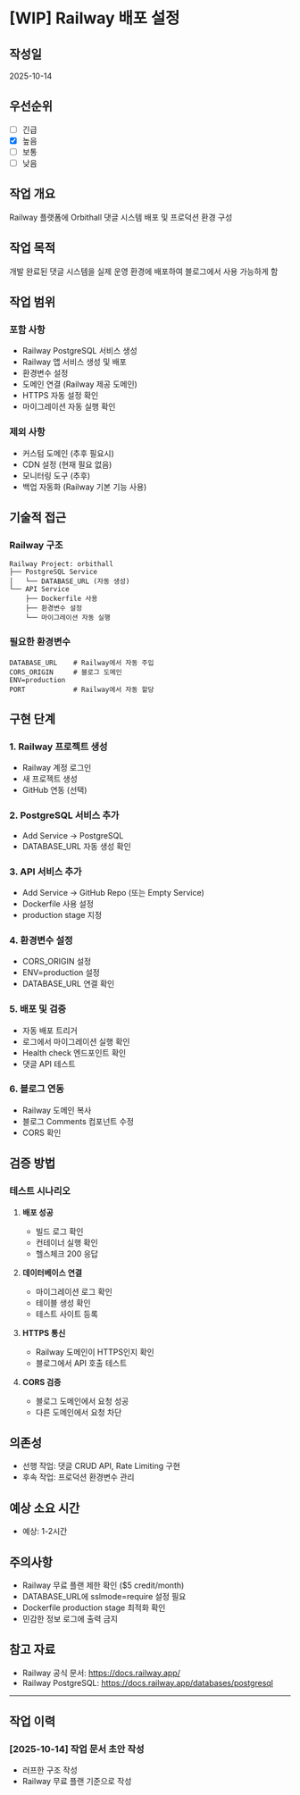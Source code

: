 # [WIP] Railway 배포 설정

## 작성일
2025-10-14

## 우선순위
- [ ] 긴급
- [x] 높음
- [ ] 보통
- [ ] 낮음

## 작업 개요
Railway 플랫폼에 Orbithall 댓글 시스템 배포 및 프로덕션 환경 구성

## 작업 목적
개발 완료된 댓글 시스템을 실제 운영 환경에 배포하여 블로그에서 사용 가능하게 함

## 작업 범위

### 포함 사항
- Railway PostgreSQL 서비스 생성
- Railway 앱 서비스 생성 및 배포
- 환경변수 설정
- 도메인 연결 (Railway 제공 도메인)
- HTTPS 자동 설정 확인
- 마이그레이션 자동 실행 확인

### 제외 사항
- 커스텀 도메인 (추후 필요시)
- CDN 설정 (현재 필요 없음)
- 모니터링 도구 (추후)
- 백업 자동화 (Railway 기본 기능 사용)

## 기술적 접근

### Railway 구조
```
Railway Project: orbithall
├── PostgreSQL Service
│   └── DATABASE_URL (자동 생성)
└── API Service
    ├── Dockerfile 사용
    ├── 환경변수 설정
    └── 마이그레이션 자동 실행
```

### 필요한 환경변수
```
DATABASE_URL    # Railway에서 자동 주입
CORS_ORIGIN     # 블로그 도메인
ENV=production
PORT            # Railway에서 자동 할당
```

## 구현 단계

### 1. Railway 프로젝트 생성
- Railway 계정 로그인
- 새 프로젝트 생성
- GitHub 연동 (선택)

### 2. PostgreSQL 서비스 추가
- Add Service → PostgreSQL
- DATABASE_URL 자동 생성 확인

### 3. API 서비스 추가
- Add Service → GitHub Repo (또는 Empty Service)
- Dockerfile 사용 설정
- production stage 지정

### 4. 환경변수 설정
- CORS_ORIGIN 설정
- ENV=production 설정
- DATABASE_URL 연결 확인

### 5. 배포 및 검증
- 자동 배포 트리거
- 로그에서 마이그레이션 실행 확인
- Health check 엔드포인트 확인
- 댓글 API 테스트

### 6. 블로그 연동
- Railway 도메인 복사
- 블로그 Comments 컴포넌트 수정
- CORS 확인

## 검증 방법

### 테스트 시나리오
1. **배포 성공**
   - 빌드 로그 확인
   - 컨테이너 실행 확인
   - 헬스체크 200 응답

2. **데이터베이스 연결**
   - 마이그레이션 로그 확인
   - 테이블 생성 확인
   - 테스트 사이트 등록

3. **HTTPS 통신**
   - Railway 도메인이 HTTPS인지 확인
   - 블로그에서 API 호출 테스트

4. **CORS 검증**
   - 블로그 도메인에서 요청 성공
   - 다른 도메인에서 요청 차단

## 의존성
- 선행 작업: 댓글 CRUD API, Rate Limiting 구현
- 후속 작업: 프로덕션 환경변수 관리

## 예상 소요 시간
- 예상: 1-2시간

## 주의사항
- Railway 무료 플랜 제한 확인 ($5 credit/month)
- DATABASE_URL에 sslmode=require 설정 필요
- Dockerfile production stage 최적화 확인
- 민감한 정보 로그에 출력 금지

## 참고 자료
- Railway 공식 문서: https://docs.railway.app/
- Railway PostgreSQL: https://docs.railway.app/databases/postgresql

---

## 작업 이력

### [2025-10-14] 작업 문서 초안 작성
- 러프한 구조 작성
- Railway 무료 플랜 기준으로 작성
